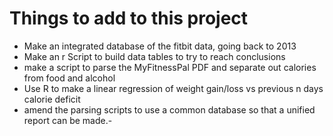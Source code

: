 # Things to add to this project

- Make an integrated database of the fitbit data, going back to 2013
- Make an r Script to build data tables to try to reach conclusions
- make a script to parse the MyFitnessPal PDF and separate out calories from
  food and alcohol
- Use R to make a linear regression of weight gain/loss vs previous n days
  calorie deficit
- amend the parsing scripts to use a common database so that a unified report
  can be made.- 
